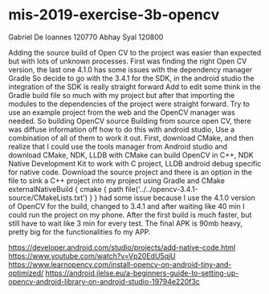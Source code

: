 # mis-2019-exercise-3b-opencv

Gabriel De Ioannes 120770 
Abhay Syal 120800

Adding the source build of Open CV to the project was easier than expected but with lots of unknown processes.
First was finding the right Open CV version, the last one 4.1.0 has some issues with the dependency manager Gradle
So decide to go with the 3.4.1 for the SDK, in the android studio the integration of the SDK is really straight forward
Add to edit some think in the Gradle build file so much with my project but after that importing the modules to 
the dependencies of the project were straight forward.
Try to use an example project from the web and the OpenCV manager was needed.
So building OpenCV source
Building from source open CV, there was diffuse information off how to do this with android studio,
Use a combination of all of them to work it out.
First, download CMake, and then realize that I could use the tools manager from Android studio and download
CMake, NDK, LLDB with CMake can build OpenCV in C++, NDK Native Development Kit to work with C project, LLDB android debug
specific for native code.
Download the source project and there is an option in the file to sink a C++ project into my project using Gradle and CMake
    externalNativeBuild {
        cmake {
            path file('../../opencv-3.4.1-source/CMakeLists.txt')
        }
    }
had some issue because I use the 4.1.0 version of OpenCV for the build, changed to 3.4.1 and after waiting like 40 min I
could run the project on my phone. After the first build is much faster, but still have to wait like 3 min for every test.
The final APK is 90mb heavy, pretty big for the functionalities fo my APP.

https://developer.android.com/studio/projects/add-native-code.html
https://www.youtube.com/watch?v=Vp20EdU5qjU
https://www.learnopencv.com/install-opencv-on-android-tiny-and-optimized/
https://android.jlelse.eu/a-beginners-guide-to-setting-up-opencv-android-library-on-android-studio-19794e220f3c
